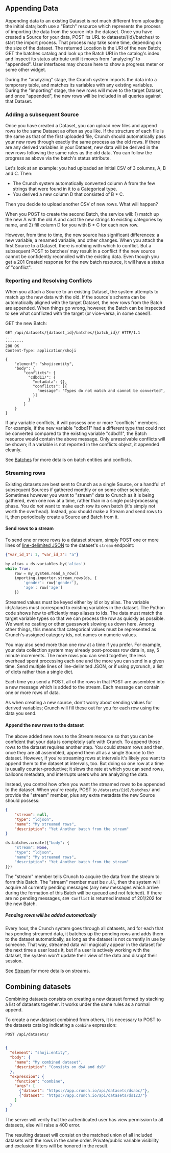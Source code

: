 ## Appending Data

Appending data to an existing Dataset is not much different from uploading the initial data; both use a "Batch" resource which represents the process of importing the data from the source into the dataset. Once you have created a Source for your data, POST its URL to datasets/{id}/batches/ to start the import process. That process may take some time, depending on the size of the dataset. The returned Location is the URI of the new Batch; GET the batches catalog and look up the Batch URI in the catalog's index and inspect its status attribute until it moves from "analyzing" to "appended". User interfaces may choose here to show a progress meter or some other widget.

During the "analyzing" stage, the Crunch system imports the data into a temporary table, and matches its variables with any existing variables. During the "importing" stage, the new rows will move to the target Dataset, and once "appended", the new rows will be included in all queries against that Dataset.

### Adding a subsequent Source

Once you have created a Dataset, you can upload new files and append rows to the same Dataset as often as you like. If the structure of each file is the same as that of the first uploaded file, Crunch should automatically pass your new rows through exactly the same process as the old rows. If there are any derived variables in your Dataset, new data will be derived in the new rows following the same rules as the old data. You can follow the progress as above via the batch's status attribute.

Let's look at an example: you had uploaded an initial CSV of 3 columns, A, B and C. Then:

 * The Crunch system automatically converted column A from the few strings that were found in it to a Categorical type.
 * You derived a new column D that consisted of B * C.

Then you decide to upload another CSV of new rows. What will happen?

When you POST to create the second Batch, the service will: 1) match up the new A with the old A and cast the new strings to existing categories by name, and 2) fill column D for you with B * C for each new row.

However, from time to time, the new source has significant differences: a new variable, a renamed variable, and other changes. When you attach the first Source to a Dataset, there is nothing with which to conflict. But a subsequent POST to batches/ may result in a conflict if the new source cannot be confidently reconciled with the existing data. Even though you get a 201 Created response for the new batch resource, it will have a status of "conflict".

### Reporting and Resolving Conflicts

When you attach a Source to an existing Dataset, the system attempts to match up the new data with the old. If the source's schema can be automatically aligned with the target Dataset, the new rows from the Batch are appended. When things go wrong, however, the Batch can be inspected to see what conflicted with the target (or vice-versa, in some cases!).

GET the new Batch:

```http
GET /api/datasets/{dataset_id}/batches/{batch_id}/ HTTP/1.1
...
--------
200 OK
Content-Type: application/shoji

{
    "element": "shoji:entity",
    "body": {
        "conflicts": {
          "cdbd11/": {
            "metadata": {},
            "conflicts": [{
              "message": "Types do not match and cannot be converted",
            }]
          }
        }
    }
}
```

If any variable conflicts, it will possess one or more "conflicts" members. For
example, if the new variable "cdbd11" had a different type that could not be
converted compared to the existing variable "cdbd11", the Batch resource would
contain the above message.  Only unresolvable conflicts will be shown; if a
variable is not reported in the conflicts object, it appended cleanly.

See [Batches](#batches) for more details on batch entities and conflicts.

### Streaming rows

Existing datasets are best sent to Crunch as a single Source, or a handful of
subsequent Sources if gathered monthly or on some other schedule. Sometimes
however you want to "stream" data to Crunch as it is being gathered, even one
row at a time, rather than in a single post-processing phase. You do *not* want
to make each row its own batch (it's simply not worth the overhead). Instead,
you should make a Stream and send rows to it, then periodically create a Source
and Batch from it.

#### Send rows to a stream

To send one or more rows to a dataset stream, simply POST one or more lines of
[line-delimited JSON](https://en.wikipedia.org/wiki/Line_Delimited_JSON) to the
dataset's `stream` endpoint:

```json
{"var_id_1": 1, "var_id_2": "a"}
```

```python
by_alias = ds.variables.by('alias')
while True:
    row = my_system.read_a_row()
    importing.importer.stream_rows(ds, {
        'gender': row['gender'],
        'age': row['age']
    })
```

Streamed values must be keyed either by id or by alias. The variable ids/aliases
must correspond to existing variables in the dataset. The Python code shows how
to efficiently map aliases to ids. The data must match the target variable types
so that we can process the row as quickly as possible. We want no casting or
other guesswork slowing us down here. Among other things, this means that
categorical values must be represented as Crunch's assigned category ids, not
names or numeric values.

You may also send more than one row at a time if you prefer. For example, your
data collection system may already post-process row data in, say, 5 minute
increments. The more rows you can send together, the less overhead spent
processing each one and the more you can send in a given time. Send multiple
lines of line-delimited JSON, or if using pycrunch, a list of dicts rather than
a single dict.

Each time you send a POST, all of the rows in that POST are assembled into a new
message which is added to the stream. Each message can contain one or more rows
of data.

As when creating a new source, don't worry about sending values for derived
variables; Crunch will fill these out for you for each row using the data you
send.

#### Append the new rows to the dataset

The above added new rows to the Stream resource so that you can be confident
that your data is completely safe with Crunch. To append those rows to the
dataset requires another step. You could stream rows and then, once they are all
assembled, append them all as a single Source to the dataset. However, if
you're streaming rows at intervals it's likely you want to append them to the
dataset at intervals, too. But doing so one row at a time is usually
counter-productive; it slows the rate at which you can send rows, balloons
metadata, and interrupts users who are analyzing the data.

Instead, you control how often you want the streamed rows to be appended to the
dataset. When you're ready, POST to `/datasets/{id}/batches/` and provide the
"stream" member, plus any extra metadata the new Source should possess:

```json
{
    "stream": null,
    "type": "ldjson",
    "name": "My streamed rows",
    "description": "Yet Another batch from the stream"
}
```

```python
ds.batches.create({"body": {
    "stream": None,
    "type": "ldjson",
    "name": "My streamed rows",
    "description": "Yet Another batch from the stream"
}})
```

The "stream" member tells Crunch to acquire the data from the stream to form this
Batch. The "stream" member must be `null`, then the system will acquire all 
currently pending messages (any new messages which arrive during the formation of
this Batch will be queued and not fetched). If there are no pending messages,
`409 Conflict` is returned instead of 201/202 for the new Batch.

##### Pending rows will be added automatically

Every hour, the Crunch system goes through all datasets, and for each that has pending streamed data, it batches up the pending rows and adds them to the dataset automatically, as long as the dataset is not currently in use by someone. That way, streamed data will magically appear in the dataset for the next time a user loads it, but if a user is actively working with the dataset, the system won't update their view of the data and disrupt their session.

See [Stream](#stream) for more details on streams.


## Combining datasets

Combining datasets consists on creating a new dataset formed by stacking a list 
of datasets together. It works under the same rules as a normal append.

To create a new dataset combined from others, it is necessary to POST to the
datasets catalog indicating a `combine` expression:

```
POST /api/datasets/
```

```json

{
  "element": "shoji:entity",
  "body": {
    "name": "My combined dataset",
    "description": "Consists on dsA and dsB"
  },
  "expression": {
    "function": "combine",
    "args": [
      {"dataset": "https://app.crunch.io/api/datasets/dsabc/"},
      {"dataset": "https://app.crunch.io/api/datasets/ds123/"}
    ]
  }
}
```

The server will verify that the authenticated user has view permission to all
datasets, else will raise a 400 error.

The resulting dataset will consist on the matched union of all included datasets
with the rows in the same order. Private/public variable visibility and exclusion
filters will be honored in the result.